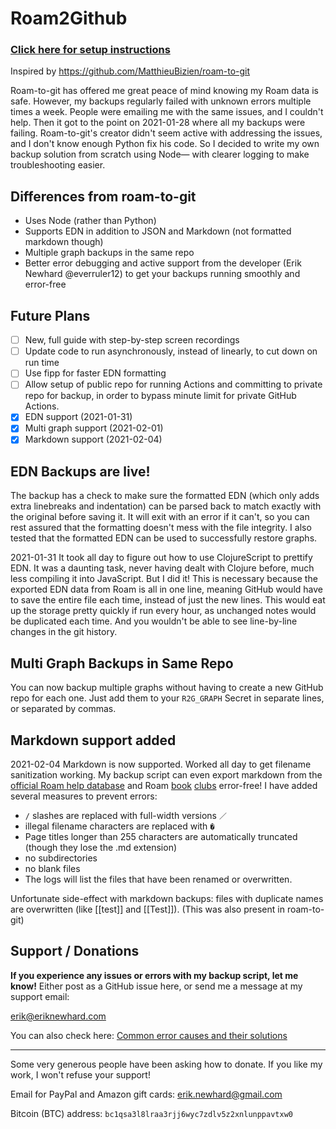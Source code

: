 # Roam2Github

### **[Click here for setup instructions](https://github.com/everruler12/roam2github/blob/main/documentation/Setup%20Instructions.md)**

Inspired by https://github.com/MatthieuBizien/roam-to-git

Roam-to-git has offered me great peace of mind knowing my Roam data is safe. However, my backups regularly failed with unknown errors multiple times a week. People were emailing me with the same issues, and I couldn't help. Then it got to the point on 2021-01-28 where all my backups were failing. Roam-to-git's creator didn't seem active with addressing the issues, and I don't know enough Python fix his code. So I decided to write my own backup solution from scratch using Node— with clearer logging to make troubleshooting easier.

## Differences from roam-to-git

- Uses Node (rather than Python)
- Supports EDN in addition to JSON and Markdown (not formatted markdown though)
- Multiple graph backups in the same repo
- Better error debugging and active support from the developer (Erik Newhard @everruler12) to get your backups running smoothly and error-free

## Future Plans

- [ ] New, full guide with step-by-step screen recordings
- [ ] Update code to run asynchronously, instead of linearly, to cut down on run time
- [ ] Use fipp for faster EDN formatting
- [ ] Allow setup of public repo for running Actions and committing to private repo for backup, in order to bypass minute limit for private GitHub Actions.
- [x] EDN support (2021-01-31)
- [x] Multi graph support (2021-02-01)
- [x] Markdown support (2021-02-04)

## EDN Backups are live!

The backup has a check to make sure the formatted EDN (which only adds extra linebreaks and indentation) can be parsed back to match exactly with the original before saving it. It will exit with an error if it can't, so you can rest assured that the formatting doesn't mess with the file integrity. I also tested that the formatted EDN can be used to successfully restore graphs.

2021-01-31 It took all day to figure out how to use ClojureScript to prettify EDN. It was a daunting task, never having dealt with Clojure before, much less compiling it into JavaScript. But I did it! This is necessary because the exported EDN data from Roam is all in one line, meaning GitHub would have to save the entire file each time, instead of just the new lines. This would eat up the storage pretty quickly if run every hour, as unchanged notes would be duplicated each time. And you wouldn't be able to see line-by-line changes in the git history.

## Multi Graph Backups in Same Repo

You can now backup multiple graphs without having to create a new GitHub repo for each one. Just add them to your `R2G_GRAPH` Secret in separate lines, or separated by commas.

## Markdown support added

2021-02-04 Markdown is now supported. Worked all day to get filename sanitization working. My backup script can even export markdown from the [official Roam help database](https://roamresearch.com/#/app/help) and Roam [book](https://roamresearch.com/#/app/roam-book-club) [clubs](https://roamresearch.com/#/app/roam-book-club-2) error-free! I have added several measures to prevent errors:

- `/` slashes are replaced with full-width versions `／`
- illegal filename characters are replaced with `�`
- Page titles longer than 255 characters are automatically truncated (though they lose the .md extension)
- no subdirectories
- no blank files
- The logs will list the files that have been renamed or overwritten.

Unfortunate side-effect with markdown backups: files with duplicate names are overwritten (like [[test]] and [[Test]]). (This was also present in roam-to-git)

## Support / Donations

**If you experience any issues or errors with my backup script, let me know!** Either post as a GitHub issue here, or send me a message at my support email:

[erik@eriknewhard.com](mailto:erik@eriknewhard.com)

You can also check here: [Common error causes and their solutions](https://github.com/everruler12/roam2github/blob/main/documentation/Common%20error%20causes.md)

---

Some very generous people have been asking how to donate. If you like my work, I won't refuse your support!

Email for PayPal and Amazon gift cards: [erik.newhard@gmail.com](erik.newhard@gmail.com)

Bitcoin (BTC) address: `bc1qsa3l8lraa3rjj6wyc7zdlv5z2xnlunppavtxw0`
